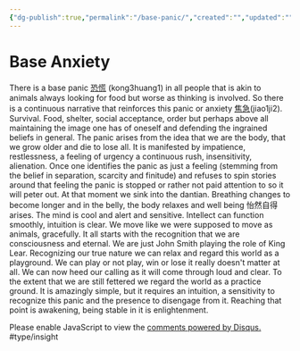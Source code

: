 ```yaml
---
{"dg-publish":true,"permalink":"/base-panic/","created":"","updated":""}
---
```



# Base Anxiety

<!-- Google tag (gtag.js) --> <script async src="https://www.googletagmanager.com/gtag/js?id=G-VTS8P5L3R1"></script> <script> window.dataLayer = window.dataLayer || []; function gtag(){dataLayer.push(arguments);} gtag('js', new Date()); gtag('config', 'G-VTS8P5L3R1'); </script>


There is a base panic [恐慌](https://www.mdbg.net/chinese/dictionary?page=worddict&wdrst=0&wdqb=panic# "Show information about all characters") (kong3huang1) in all people that is akin to animals always looking for food but worse as thinking is involved. So there is a continuous narrative that reinforces this panic or anxiety [焦急](https://www.mdbg.net/chinese/dictionary?page=worddict&wdrst=0&wdqb=anxiety# "Show information about all characters")(jiao1ji2). Survival. Food, shelter, social acceptance, order but perhaps above all  maintaining the image one has of oneself and defending the ingrained beliefs in general. The panic arises from the idea that we are the body, that we grow older and die to lose all. It is manifested by impatience, restlessness, a feeling of urgency a continuous rush, insensitivity, alienation. 
Once one identifies the panic as just a feeling (stemming from the belief in separation, scarcity and finitude) and refuses to spin stories around that feeling the panic is stopped or rather not paid attention to so it will peter out. At that moment we sink into the dantian. Breathing changes to become longer and in the belly, the body relaxes and well being 怡然自得 arises. The mind is cool and alert and sensitive.  Intellect can function smoothly, intuition is clear. We move like we were supposed to move as animals, gracefully.
It all starts with the recognition that we are consciousness and eternal. We are just John Smith playing the role of King Lear. Recognizing our true nature we can relax and regard this world as a playground. We can play or not play, win or lose it really doesn't matter at all. We can now heed our calling as it will come through loud and clear. To the extent that we are still fettered we regard the world as a practice ground. 
It is amazingly simple, but it requires an intuition, a sensitivity to recognize this panic and the presence to disengage from it. Reaching that point is awakening, being stable in it is enlightenment.

<div id="disqus_thread"></div>
<script>
    /**
    *  RECOMMENDED CONFIGURATION VARIABLES: EDIT AND UNCOMMENT THE SECTION BELOW TO INSERT DYNAMIC VALUES FROM YOUR PLATFORM OR CMS.
    *  LEARN WHY DEFINING THESE VARIABLES IS IMPORTANT: https://disqus.com/admin/universalcode/#configuration-variables    */
    /*
    var disqus_config = function () {
    this.page.url = PAGE_URL;  // Replace PAGE_URL with your page's canonical URL variable
    this.page.identifier = PAGE_IDENTIFIER; // Replace PAGE_IDENTIFIER with your page's unique identifier variable
    };
    */
    (function() { // DON'T EDIT BELOW THIS LINE
    var d = document, s = d.createElement('script');
    s.src = 'https://www-spiritual-garden-com.disqus.com/embed.js';
    s.setAttribute('data-timestamp', +new Date());
    (d.head || d.body).appendChild(s);
    })();
</script>
<noscript>Please enable JavaScript to view the <a href="https://disqus.com/?ref_noscript">comments powered by Disqus.</a></noscript>
#type/insight 